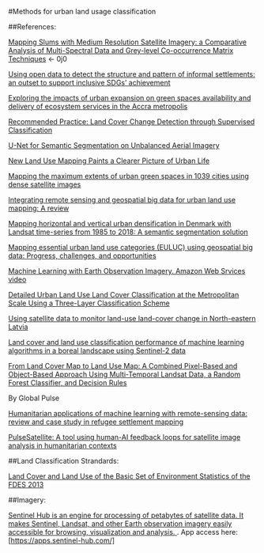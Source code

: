 
#Methods for urban land usage classification


##References:



[Mapping Slums with Medium Resolution Satellite Imagery: a Comparative Analysis of Multi-Spectral Data and Grey-level Co-occurrence Matrix Techniques](https://arxiv.org/abs/2106.11395) <- 0j0

[Using open data to detect the structure and pattern of informal settlements: an outset to support inclusive SDGs’ achievement](https://www.tandfonline.com/doi/full/10.1080/20964471.2021.1948178)

[Exploring the impacts of urban expansion on green spaces availability and delivery of ecosystem services in the Accra metropolis](https://www.sciencedirect.com/science/article/pii/S2667010021002626)

[Recommended Practice: Land Cover Change Detection through Supervised Classification](https://un-spider.org/advisory-support/recommended-practices/recommended-practice-land-cover-change)

[U-Net for Semantic Segmentation on Unbalanced Aerial Imagery](https://towardsdatascience.com/u-net-for-semantic-segmentation-on-unbalanced-aerial-imagery-3474fa1d3e56)

[New Land Use Mapping Paints a Clearer Picture of Urban Life](https://thecityfix.com/blog/new-land-use-mapping-paints-a-clearer-picture-of-urban-life/)

[Mapping the maximum extents of urban green spaces in 1039 cities using dense satellite images](https://iopscience.iop.org/article/10.1088/1748-9326/ac03dc)

[Integrating remote sensing and geospatial big data for urban land use mapping: A review](https://www.sciencedirect.com/science/article/pii/S030324342100221X)

[Mapping horizontal and vertical urban densification in Denmark with Landsat time-series from 1985 to 2018: A semantic segmentation solution](https://www.researchgate.net/publication/344327963_Mapping_horizontal_and_vertical_urban_densification_in_Denmark_with_Landsat_time-series_from_1985_to_2018_A_semantic_segmentation_solution)

[Mapping essential urban land use categories (EULUC) using geospatial big data: Progress, challenges, and opportunities](https://www.tandfonline.com/doi/full/10.1080/20964471.2021.1939243)

[Machine Learning with Earth Observation Imagery. Amazon Web Srvices video](https://youtu.be/G3IT8TZ4tP8)

[Detailed Urban Land Use Land Cover Classification at the Metropolitan Scale Using a Three-Layer Classification Scheme](https://www.mdpi.com/1424-8220/19/14/3120/htm)

[Using satellite data to monitor land-use land-cover change in North-eastern Latvia](https://springerplus.springeropen.com/articles/10.1186/2193-1801-3-61)

[Land cover and land use classification performance of machine learning algorithms in a boreal landscape using Sentinel-2 data](https://www.tandfonline.com/doi/full/10.1080/15481603.2019.1650447)

[From Land Cover Map to Land Use Map: A Combined Pixel-Based and Object-Based Approach Using Multi-Temporal Landsat Data, a Random Forest Classifier, and Decision Rules](https://www.mdpi.com/2072-4292/13/9/1700)

By Global Pulse

[Humanitarian applications of machine learning with remote-sensing data: review and case study in refugee settlement mapping](https://royalsocietypublishing.org/doi/full/10.1098/rsta.2017.0363)

[PulseSatellite: A tool using human-AI feedback loops for satellite image analysis in humanitarian contexts](https://github.com/jmmnn/urbanLandUse/blob/main/PulseSatellite_A_Tool_Using_Human-AI_Feedback_Loop.pdf)

##Land Classification Strandards:

[Land Cover and Land Use of the Basic Set of Environment Statistics of the FDES 2013](https://unstats.un.org/unsd/environment/FDES/MS_1.2.1_2.3.1_Land%20Cover_Land%20Use.pdf)


##Imagery:

[Sentinel Hub is an engine for processing of petabytes of satellite data. It makes Sentinel, Landsat, and other Earth observation imagery easily accessible for browsing, visualization and analysis. ](https://www.sentinel-hub.com/). App access here: [https://apps.sentinel-hub.com/]

